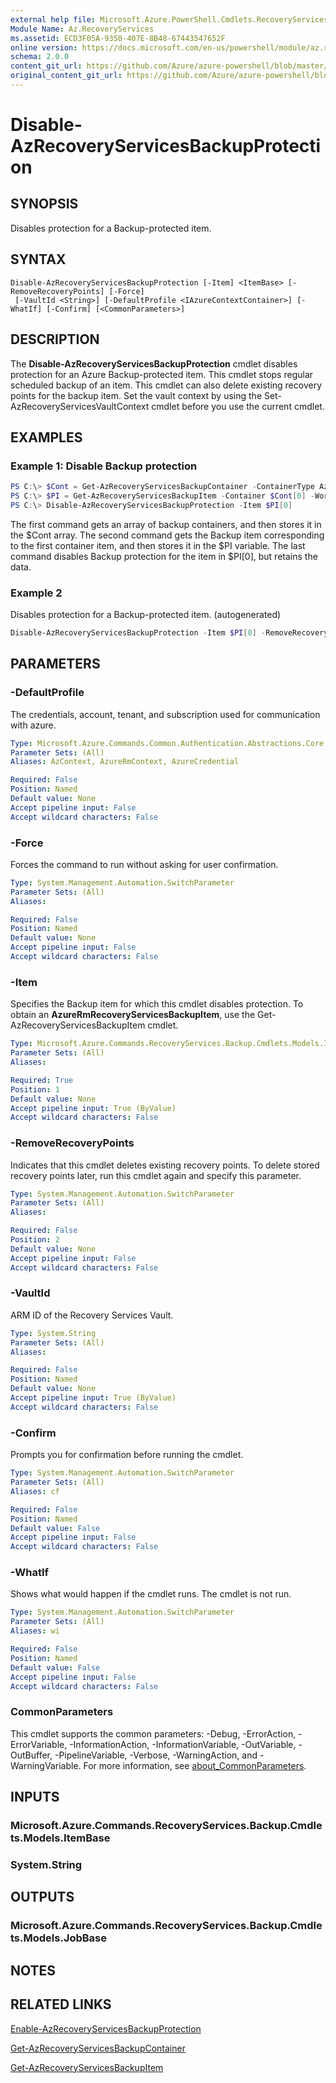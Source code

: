```yaml
---
external help file: Microsoft.Azure.PowerShell.Cmdlets.RecoveryServices.Backup.dll-Help.xml
Module Name: Az.RecoveryServices
ms.assetid: ECD3F05A-9350-407E-8B48-67443547652F
online version: https://docs.microsoft.com/en-us/powershell/module/az.recoveryservices/disable-azrecoveryservicesbackupprotection
schema: 2.0.0
content_git_url: https://github.com/Azure/azure-powershell/blob/master/src/RecoveryServices/RecoveryServices/help/Disable-AzRecoveryServicesBackupProtection.md
original_content_git_url: https://github.com/Azure/azure-powershell/blob/master/src/RecoveryServices/RecoveryServices/help/Disable-AzRecoveryServicesBackupProtection.md
---
```


# Disable-AzRecoveryServicesBackupProtection

## SYNOPSIS
Disables protection for a Backup-protected item.

## SYNTAX

```
Disable-AzRecoveryServicesBackupProtection [-Item] <ItemBase> [-RemoveRecoveryPoints] [-Force]
 [-VaultId <String>] [-DefaultProfile <IAzureContextContainer>] [-WhatIf] [-Confirm] [<CommonParameters>]
```

## DESCRIPTION
The **Disable-AzRecoveryServicesBackupProtection** cmdlet disables protection for an Azure Backup-protected item.
This cmdlet stops regular scheduled backup of an item.
This cmdlet can also delete existing recovery points for the backup item.
Set the vault context by using the Set-AzRecoveryServicesVaultContext cmdlet before you use the current cmdlet.

## EXAMPLES

### Example 1: Disable Backup protection
```powershell
PS C:\> $Cont = Get-AzRecoveryServicesBackupContainer -ContainerType AzureVM -Status Registered 
PS C:\> $PI = Get-AzRecoveryServicesBackupItem -Container $Cont[0] -WorkloadType AzureVM 
PS C:\> Disable-AzRecoveryServicesBackupProtection -Item $PI[0]
```

The first command gets an array of backup containers, and then stores it in the $Cont array.
The second command gets the Backup item corresponding to the first container item, and then stores it in the $PI variable.
The last command disables Backup protection for the item in $PI\[0\], but retains the data.

### Example 2

Disables protection for a Backup-protected item. (autogenerated)

```powershell <!-- Aladdin Generated Example --> 
Disable-AzRecoveryServicesBackupProtection -Item $PI[0] -RemoveRecoveryPoints -VaultId $vault.ID
```

## PARAMETERS

### -DefaultProfile
The credentials, account, tenant, and subscription used for communication with azure.

```yaml
Type: Microsoft.Azure.Commands.Common.Authentication.Abstractions.Core.IAzureContextContainer
Parameter Sets: (All)
Aliases: AzContext, AzureRmContext, AzureCredential

Required: False
Position: Named
Default value: None
Accept pipeline input: False
Accept wildcard characters: False
```

### -Force
Forces the command to run without asking for user confirmation.

```yaml
Type: System.Management.Automation.SwitchParameter
Parameter Sets: (All)
Aliases:

Required: False
Position: Named
Default value: None
Accept pipeline input: False
Accept wildcard characters: False
```

### -Item
Specifies the Backup item for which this cmdlet disables protection.
To obtain an **AzureRmRecoveryServicesBackupItem**, use the Get-AzRecoveryServicesBackupItem cmdlet.

```yaml
Type: Microsoft.Azure.Commands.RecoveryServices.Backup.Cmdlets.Models.ItemBase
Parameter Sets: (All)
Aliases:

Required: True
Position: 1
Default value: None
Accept pipeline input: True (ByValue)
Accept wildcard characters: False
```

### -RemoveRecoveryPoints
Indicates that this cmdlet deletes existing recovery points.
To delete stored recovery points later, run this cmdlet again and specify this parameter.

```yaml
Type: System.Management.Automation.SwitchParameter
Parameter Sets: (All)
Aliases:

Required: False
Position: 2
Default value: None
Accept pipeline input: False
Accept wildcard characters: False
```

### -VaultId
ARM ID of the Recovery Services Vault.

```yaml
Type: System.String
Parameter Sets: (All)
Aliases:

Required: False
Position: Named
Default value: None
Accept pipeline input: True (ByValue)
Accept wildcard characters: False
```

### -Confirm
Prompts you for confirmation before running the cmdlet.

```yaml
Type: System.Management.Automation.SwitchParameter
Parameter Sets: (All)
Aliases: cf

Required: False
Position: Named
Default value: False
Accept pipeline input: False
Accept wildcard characters: False
```

### -WhatIf
Shows what would happen if the cmdlet runs.
The cmdlet is not run.

```yaml
Type: System.Management.Automation.SwitchParameter
Parameter Sets: (All)
Aliases: wi

Required: False
Position: Named
Default value: False
Accept pipeline input: False
Accept wildcard characters: False
```

### CommonParameters
This cmdlet supports the common parameters: -Debug, -ErrorAction, -ErrorVariable, -InformationAction, -InformationVariable, -OutVariable, -OutBuffer, -PipelineVariable, -Verbose, -WarningAction, and -WarningVariable. For more information, see [about_CommonParameters](http://go.microsoft.com/fwlink/?LinkID=113216).

## INPUTS

### Microsoft.Azure.Commands.RecoveryServices.Backup.Cmdlets.Models.ItemBase

### System.String

## OUTPUTS

### Microsoft.Azure.Commands.RecoveryServices.Backup.Cmdlets.Models.JobBase

## NOTES

## RELATED LINKS

[Enable-AzRecoveryServicesBackupProtection](./Enable-AzRecoveryServicesBackupProtection.md)

[Get-AzRecoveryServicesBackupContainer](./Get-AzRecoveryServicesBackupContainer.md)

[Get-AzRecoveryServicesBackupItem](./Get-AzRecoveryServicesBackupItem.md)


